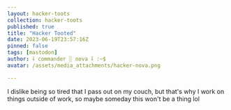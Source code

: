 ```yaml
---
layout: hacker-toots
collection: hacker-toots
published: true
title: "Hacker Tooted"
date: 2023-06-19T23:57:16Z
pinned: false
tags: [mastodon]
author: ⸸ commander ░ nova ⸸ :~$
avatar: /assets/media_attachments/hacker-nova.png

---
```


<p>I dislike being so tired that I pass out on my couch, but that&#39;s why I work on things outside of work, so maybe someday this won&#39;t be a thing lol</p>


